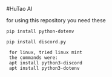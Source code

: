  #HuTao AI
 
 for using this repository you need these


 
 ```
 pip install python-dotenv

 pip install discord.py
 
  for linux, tried linux mint
  the commands were:
  apt install python3-discord
  apt install python3-dotenv

  ```